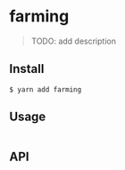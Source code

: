 # farming

> TODO: add description


## Install

```
$ yarn add farming
```


## Usage

```js

```


## API

